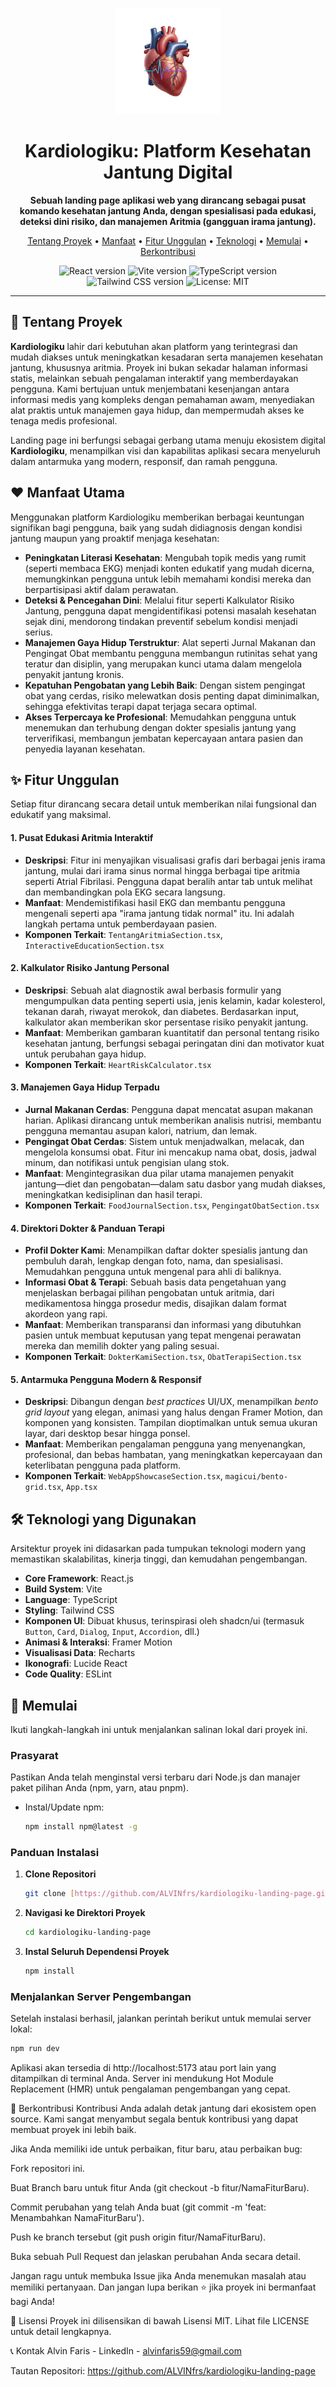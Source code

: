 <p align="center">
  <img src="public/Logo.png" alt="Kardiologiku Logo" width="170"/>
</p>

<h1 align="center">Kardiologiku: Platform Kesehatan Jantung Digital</h1>

<p align="center">
  <strong>Sebuah landing page aplikasi web yang dirancang sebagai pusat komando kesehatan jantung Anda, dengan spesialisasi pada edukasi, deteksi dini risiko, dan manajemen Aritmia (gangguan irama jantung).</strong>
</p>

<p align="center">
  <a href="#-tentang-proyek">Tentang Proyek</a> •
  <a href="#-manfaat-utama">Manfaat</a> •
  <a href="#-fitur-unggulan">Fitur Unggulan</a> •
  <a href="#-teknologi-yang-digunakan">Teknologi</a> •
  <a href="#-memulai">Memulai</a> •
  <a href="#-berkontribusi">Berkontribusi</a>
</p>

<p align="center">
  <img src="https://img.shields.io/badge/React-19.1.0-61DAFB?logo=react&logoColor=white" alt="React version"/>
  <img src="https://img.shields.io/badge/Vite-7.0.0-646CFF?logo=vite&logoColor=white" alt="Vite version"/>
  <img src="https://img.shields.io/badge/TypeScript-5.8.3-3178C6?logo=typescript&logoColor=white" alt="TypeScript version"/>
  <img src="https://img.shields.io/badge/Tailwind_CSS-4.1.11-06B6D4?logo=tailwind-css&logoColor=white" alt="Tailwind CSS version"/>
  <img src="https://img.shields.io/badge/License-MIT-yellow.svg" alt="License: MIT"/>
</p>

---

## 📖 Tentang Proyek

**Kardiologiku** lahir dari kebutuhan akan platform yang terintegrasi dan mudah diakses untuk meningkatkan kesadaran serta manajemen kesehatan jantung, khususnya aritmia. Proyek ini bukan sekadar halaman informasi statis, melainkan sebuah pengalaman interaktif yang memberdayakan pengguna. Kami bertujuan untuk menjembatani kesenjangan antara informasi medis yang kompleks dengan pemahaman awam, menyediakan alat praktis untuk manajemen gaya hidup, dan mempermudah akses ke tenaga medis profesional.

Landing page ini berfungsi sebagai gerbang utama menuju ekosistem digital **Kardiologiku**, menampilkan visi dan kapabilitas aplikasi secara menyeluruh dalam antarmuka yang modern, responsif, dan ramah pengguna.

## ❤️ Manfaat Utama

Menggunakan platform Kardiologiku memberikan berbagai keuntungan signifikan bagi pengguna, baik yang sudah didiagnosis dengan kondisi jantung maupun yang proaktif menjaga kesehatan:

- **Peningkatan Literasi Kesehatan**: Mengubah topik medis yang rumit (seperti membaca EKG) menjadi konten edukatif yang mudah dicerna, memungkinkan pengguna untuk lebih memahami kondisi mereka dan berpartisipasi aktif dalam perawatan.
- **Deteksi & Pencegahan Dini**: Melalui fitur seperti Kalkulator Risiko Jantung, pengguna dapat mengidentifikasi potensi masalah kesehatan sejak dini, mendorong tindakan preventif sebelum kondisi menjadi serius.
- **Manajemen Gaya Hidup Terstruktur**: Alat seperti Jurnal Makanan dan Pengingat Obat membantu pengguna membangun rutinitas sehat yang teratur dan disiplin, yang merupakan kunci utama dalam mengelola penyakit jantung kronis.
- **Kepatuhan Pengobatan yang Lebih Baik**: Dengan sistem pengingat obat yang cerdas, risiko melewatkan dosis penting dapat diminimalkan, sehingga efektivitas terapi dapat terjaga secara optimal.
- **Akses Terpercaya ke Profesional**: Memudahkan pengguna untuk menemukan dan terhubung dengan dokter spesialis jantung yang terverifikasi, membangun jembatan kepercayaan antara pasien dan penyedia layanan kesehatan.

## ✨ Fitur Unggulan

Setiap fitur dirancang secara detail untuk memberikan nilai fungsional dan edukatif yang maksimal.

#### 1. **Pusat Edukasi Aritmia Interaktif**

- **Deskripsi**: Fitur ini menyajikan visualisasi grafis dari berbagai jenis irama jantung, mulai dari irama sinus normal hingga berbagai tipe aritmia seperti Atrial Fibrilasi. Pengguna dapat beralih antar tab untuk melihat dan membandingkan pola EKG secara langsung.
- **Manfaat**: Mendemistifikasi hasil EKG dan membantu pengguna mengenali seperti apa "irama jantung tidak normal" itu. Ini adalah langkah pertama untuk pemberdayaan pasien.
- **Komponen Terkait**: `TentangAritmiaSection.tsx`, `InteractiveEducationSection.tsx`

#### 2. **Kalkulator Risiko Jantung Personal**

- **Deskripsi**: Sebuah alat diagnostik awal berbasis formulir yang mengumpulkan data penting seperti usia, jenis kelamin, kadar kolesterol, tekanan darah, riwayat merokok, dan diabetes. Berdasarkan input, kalkulator akan memberikan skor persentase risiko penyakit jantung.
- **Manfaat**: Memberikan gambaran kuantitatif dan personal tentang risiko kesehatan jantung, berfungsi sebagai peringatan dini dan motivator kuat untuk perubahan gaya hidup.
- **Komponen Terkait**: `HeartRiskCalculator.tsx`

#### 3. **Manajemen Gaya Hidup Terpadu**

- **Jurnal Makanan Cerdas**: Pengguna dapat mencatat asupan makanan harian. Aplikasi dirancang untuk memberikan analisis nutrisi, membantu pengguna memantau asupan kalori, natrium, dan lemak.
- **Pengingat Obat Cerdas**: Sistem untuk menjadwalkan, melacak, dan mengelola konsumsi obat. Fitur ini mencakup nama obat, dosis, jadwal minum, dan notifikasi untuk pengisian ulang stok.
- **Manfaat**: Mengintegrasikan dua pilar utama manajemen penyakit jantung—diet dan pengobatan—dalam satu dasbor yang mudah diakses, meningkatkan kedisiplinan dan hasil terapi.
- **Komponen Terkait**: `FoodJournalSection.tsx`, `PengingatObatSection.tsx`

#### 4. **Direktori Dokter & Panduan Terapi**

- **Profil Dokter Kami**: Menampilkan daftar dokter spesialis jantung dan pembuluh darah, lengkap dengan foto, nama, dan spesialisasi. Memudahkan pengguna untuk mengenal para ahli di baliknya.
- **Informasi Obat & Terapi**: Sebuah basis data pengetahuan yang menjelaskan berbagai pilihan pengobatan untuk aritmia, dari medikamentosa hingga prosedur medis, disajikan dalam format akordeon yang rapi.
- **Manfaat**: Memberikan transparansi dan informasi yang dibutuhkan pasien untuk membuat keputusan yang tepat mengenai perawatan mereka dan memilih dokter yang paling sesuai.
- **Komponen Terkait**: `DokterKamiSection.tsx`, `ObatTerapiSection.tsx`

#### 5. **Antarmuka Pengguna Modern & Responsif**

- **Deskripsi**: Dibangun dengan _best practices_ UI/UX, menampilkan _bento grid layout_ yang elegan, animasi yang halus dengan Framer Motion, dan komponen yang konsisten. Tampilan dioptimalkan untuk semua ukuran layar, dari desktop besar hingga ponsel.
- **Manfaat**: Memberikan pengalaman pengguna yang menyenangkan, profesional, dan bebas hambatan, yang meningkatkan kepercayaan dan keterlibatan pengguna pada platform.
- **Komponen Terkait**: `WebAppShowcaseSection.tsx`, `magicui/bento-grid.tsx`, `App.tsx`

## 🛠️ Teknologi yang Digunakan

Arsitektur proyek ini didasarkan pada tumpukan teknologi modern yang memastikan skalabilitas, kinerja tinggi, dan kemudahan pengembangan.

- **Core Framework**: React.js
- **Build System**: Vite
- **Language**: TypeScript
- **Styling**: Tailwind CSS
- **Komponen UI**: Dibuat khusus, terinspirasi oleh shadcn/ui (termasuk `Button`, `Card`, `Dialog`, `Input`, `Accordion`, dll.)
- **Animasi & Interaksi**: Framer Motion
- **Visualisasi Data**: Recharts
- **Ikonografi**: Lucide React
- **Code Quality**: ESLint

## 🚀 Memulai

Ikuti langkah-langkah ini untuk menjalankan salinan lokal dari proyek ini.

### Prasyarat

Pastikan Anda telah menginstal versi terbaru dari Node.js dan manajer paket pilihan Anda (npm, yarn, atau pnpm).

- Instal/Update npm:
  ```sh
  npm install npm@latest -g
  ```

### Panduan Instalasi

1.  **Clone Repositori**
    ```sh
    git clone [https://github.com/ALVINfrs/kardiologiku-landing-page.git](https://github.com/ALVINfrs/kardiologiku-landing-page.git)
    ```
2.  **Navigasi ke Direktori Proyek**
    ```sh
    cd kardiologiku-landing-page
    ```
3.  **Instal Seluruh Dependensi Proyek**
    ```sh
    npm install
    ```

### Menjalankan Server Pengembangan

Setelah instalasi berhasil, jalankan perintah berikut untuk memulai server lokal:

```sh
npm run dev
```

Aplikasi akan tersedia di http://localhost:5173 atau port lain yang ditampilkan di terminal Anda. Server ini mendukung Hot Module Replacement (HMR) untuk pengalaman pengembangan yang cepat.

🤝 Berkontribusi
Kontribusi Anda adalah detak jantung dari ekosistem open source. Kami sangat menyambut segala bentuk kontribusi yang dapat membuat proyek ini lebih baik.

Jika Anda memiliki ide untuk perbaikan, fitur baru, atau perbaikan bug:

Fork repositori ini.

Buat Branch baru untuk fitur Anda (git checkout -b fitur/NamaFiturBaru).

Commit perubahan yang telah Anda buat (git commit -m 'feat: Menambahkan NamaFiturBaru').

Push ke branch tersebut (git push origin fitur/NamaFiturBaru).

Buka sebuah Pull Request dan jelaskan perubahan Anda secara detail.

Jangan ragu untuk membuka Issue jika Anda menemukan masalah atau memiliki pertanyaan. Dan jangan lupa berikan ⭐ jika proyek ini bermanfaat bagi Anda!

📜 Lisensi
Proyek ini dilisensikan di bawah Lisensi MIT. Lihat file LICENSE untuk detail lengkapnya.

📞 Kontak
Alvin Faris - LinkedIn - alvinfaris59@gmail.com

Tautan Repositori: https://github.com/ALVINfrs/kardiologiku-landing-page
